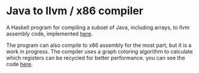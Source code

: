 # Java to llvm / x86 compiler

A Haskell program for compiling a subset of Java, including arrays, to llvm assembly code, implemented [here](https://github.com/isaksc2/TDA283/blob/main/compiler/src/LlvmBackend.hs).

The program can also compile to x86 assembly for the most part, but it is a work in progress. The compiler uses a graph coloring algorithm to calculate which registers can be recycled for better performance. you can see the code [here](https://github.com/isaksc2/TDA283/blob/main/compiler/src/X86Backend.hs).
